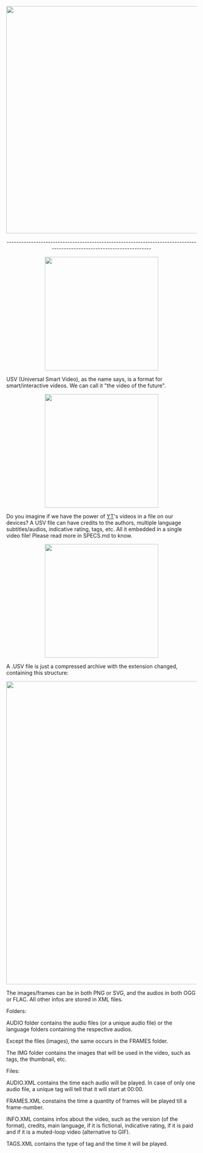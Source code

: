 <p align="center"><img width="600px" src="http://i.imgur.com/tXmKntN.png"/></p>
<p align="center">-----------------------------------------------------------------------------------------------------------------------</p>
<p align="center"><img width="300px" src="http://i.imgur.com/WDZye0M.png"/></p>
USV (Universal Smart Video), as the name says, is a format for smart/interactive videos. We can call it "the video of the future".
<p align="center"><img width="300px" src="http://i.imgur.com/7ETTqEs.png"/></p>
Do you imagine if we have the power of <a href="https://youtube.com" target="blank">YT</a>'s videos in a file on our devices? A USV file can have credits to the authors, multiple language subtitles/audios, indicative rating, tags, etc. All it embedded in a single video file! Please read more in SPECS.md to know.
<p align="center"><img width="300px" src="http://i.imgur.com/iIvVFpt.png"/></p>
A .USV file is just a compressed archive with the extension changed, containing this structure:
<p align="center"><img width="800px" src="http://image.prntscr.com/image/dc79febda9bc4c7ea58745be539e701d.png"/></p>

The images/frames can be in both PNG or SVG, and the audios in both OGG or FLAC. All other infos are stored in XML files.

Folders:

AUDIO folder contains the audio files (or a unique audio file) or the language folders containing the respective audios.

Except the files (images), the same occurs in the FRAMES folder.

The IMG folder contains the images that will be used in the video, such as tags, the thumbnail, etc.

Files:

AUDIO.XML contains the time each audio will be played. In case of only one audio file, a unique tag will tell that it will start at 00:00.

FRAMES.XML constains the time a quantity of frames will be played till a frame-number.

INFO.XML contains infos about the video, such as the version (of the format), credits, main language, if it is fictional, indicative rating, if it is paid and if it is a muted-loop video (alternative to GIF).

TAGS.XML contains the type of tag and the time it will be played.
